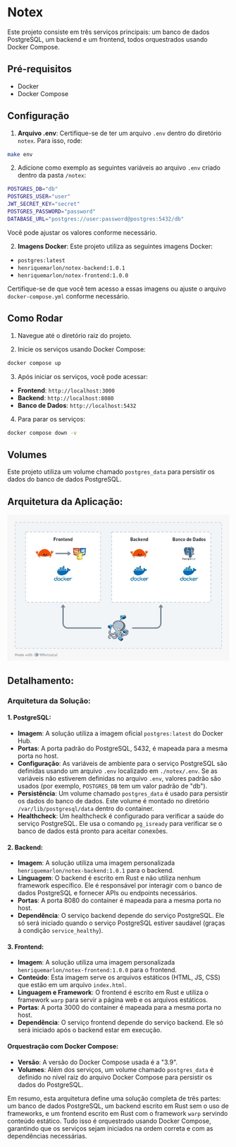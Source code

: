 # Notex

Este projeto consiste em três serviços principais: um banco de dados PostgreSQL, um backend e um frontend, todos orquestrados usando Docker Compose.

## Pré-requisitos

- Docker
- Docker Compose

## Configuração

1. **Arquivo .env**: Certifique-se de ter um arquivo `.env` dentro do diretório `notex`. Para isso, rode:

```bash
make env
```

2. Adicione como exemplo as seguintes variáveis ao arquivo ```.env``` criado dentro da pasta ```/notex```:

```bash
POSTGRES_DB="db"
POSTGRES_USER="user"
JWT_SECRET_KEY="secret"
POSTGRES_PASSWORD="password"
DATABASE_URL="postgres://user:password@postgres:5432/db"
```

Você pode ajustar os valores conforme necessário.

2. **Imagens Docker**: Este projeto utiliza as seguintes imagens Docker:

- `postgres:latest`
- `henriquemarlon/notex-backend:1.0.1`
- `henriquemarlon/notex-frontend:1.0.0`

Certifique-se de que você tem acesso a essas imagens ou ajuste o arquivo `docker-compose.yml` conforme necessário.

## Como Rodar

1. Navegue até o diretório raiz do projeto.

2. Inicie os serviços usando Docker Compose:

```bash
docker compose up
```

3. Após iniciar os serviços, você pode acessar:

- **Frontend**: `http://localhost:3000`
- **Backend**: `http://localhost:8080`
- **Banco de Dados**: `http://localhost:5432`

4. Para parar os serviços:

```bash
docker compose down -v
```

## Volumes

Este projeto utiliza um volume chamado `postgres_data` para persistir os dados do banco de dados PostgreSQL.

## Arquitetura da Aplicação:
<p align="center">
  <img src="./arquitetura.jpeg" alt="Arquitetura da Solução">
</p>

## Detalhamento:

### Arquitetura da Solução:

#### 1. **PostgreSQL**:
- **Imagem**: A solução utiliza a imagem oficial `postgres:latest` do Docker Hub.
- **Portas**: A porta padrão do PostgreSQL, 5432, é mapeada para a mesma porta no host.
- **Configuração**: As variáveis de ambiente para o serviço PostgreSQL são definidas usando um arquivo `.env` localizado em `./notex/.env`. Se as variáveis não estiverem definidas no arquivo `.env`, valores padrão são usados (por exemplo, `POSTGRES_DB` tem um valor padrão de "db").
- **Persistência**: Um volume chamado `postgres_data` é usado para persistir os dados do banco de dados. Este volume é montado no diretório `/var/lib/postgresql/data` dentro do container.
- **Healthcheck**: Um healthcheck é configurado para verificar a saúde do serviço PostgreSQL. Ele usa o comando `pg_isready` para verificar se o banco de dados está pronto para aceitar conexões.

#### 2. **Backend**:
- **Imagem**: A solução utiliza uma imagem personalizada `henriquemarlon/notex-backend:1.0.1` para o backend.
- **Linguagem**: O backend é escrito em Rust e não utiliza nenhum framework específico. Ele é responsável por interagir com o banco de dados PostgreSQL e fornecer APIs ou endpoints necessários.
- **Portas**: A porta 8080 do container é mapeada para a mesma porta no host.
- **Dependência**: O serviço backend depende do serviço PostgreSQL. Ele só será iniciado quando o serviço PostgreSQL estiver saudável (graças à condição `service_healthy`).

#### 3. **Frontend**:
- **Imagem**: A solução utiliza uma imagem personalizada `henriquemarlon/notex-frontend:1.0.0` para o frontend.
- **Conteúdo**: Esta imagem serve os arquivos estáticos (HTML, JS, CSS) que estão em um arquivo `index.html`.
- **Linguagem e Framework**: O frontend é escrito em Rust e utiliza o framework `warp` para servir a página web e os arquivos estáticos.
- **Portas**: A porta 3000 do container é mapeada para a mesma porta no host.
- **Dependência**: O serviço frontend depende do serviço backend. Ele só será iniciado após o backend estar em execução.

#### **Orquestração com Docker Compose**:
- **Versão**: A versão do Docker Compose usada é a "3.9".
- **Volumes**: Além dos serviços, um volume chamado `postgres_data` é definido no nível raiz do arquivo Docker Compose para persistir os dados do PostgreSQL.

Em resumo, esta arquitetura define uma solução completa de três partes: um banco de dados PostgreSQL, um backend escrito em Rust sem o uso de frameworks, e um frontend escrito em Rust com o framework `warp` servindo conteúdo estático. Tudo isso é orquestrado usando Docker Compose, garantindo que os serviços sejam iniciados na ordem correta e com as dependências necessárias.
